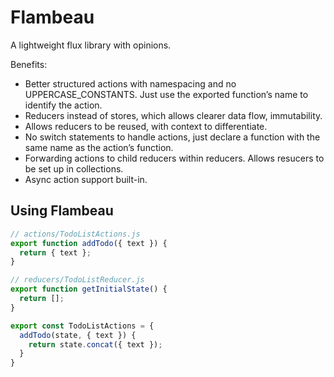 # Flambeau
A lightweight flux library with opinions.

Benefits:
- Better structured actions with namespacing and no UPPERCASE_CONSTANTS.
Just use the exported function’s name to identify the action.
- Reducers instead of stores, which allows clearer data flow, immutability.
- Allows reducers to be reused, with context to differentiate.
- No switch statements to handle actions, just declare a function with the same name as the action’s function.
- Forwarding actions to child reducers within reducers. Allows resucers to be set up in collections.
- Async action support built-in.

## Using Flambeau

```javascript
// actions/TodoListActions.js
export function addTodo({ text }) {
  return { text };
}
```

```javascript
// reducers/TodoListReducer.js
export function getInitialState() {
  return [];
}

export const TodoListActions = {
  addTodo(state, { text }) {
    return state.concat({ text });
  }
}
```
